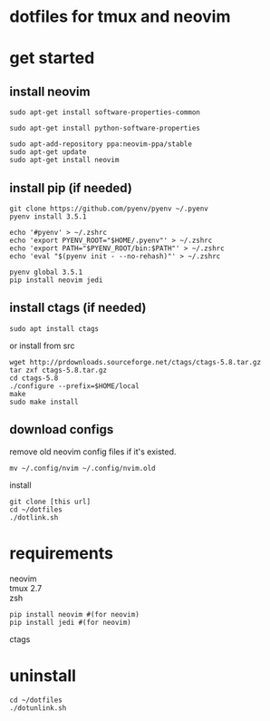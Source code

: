 dotfiles for tmux and neovim
===

# get started

## install neovim
```
sudo apt-get install software-properties-common

sudo apt-get install python-software-properties

sudo apt-add-repository ppa:neovim-ppa/stable
sudo apt-get update
sudo apt-get install neovim
```

## install pip (if needed)
```
git clone https://github.com/pyenv/pyenv ~/.pyenv
pyenv install 3.5.1

echo '#pyenv' > ~/.zshrc
echo 'export PYENV_ROOT="$HOME/.pyenv"' > ~/.zshrc
echo 'export PATH="$PYENV_ROOT/bin:$PATH"' > ~/.zshrc
echo 'eval "$(pyenv init - --no-rehash)"' > ~/.zshrc

pyenv global 3.5.1
pip install neovim jedi
```
## install ctags (if needed)
```
sudo apt install ctags
```
or install from src
```
wget http://prdownloads.sourceforge.net/ctags/ctags-5.8.tar.gz
tar zxf ctags-5.8.tar.gz
cd ctags-5.8
./configure --prefix=$HOME/local
make
sudo make install
```

## download configs
remove old neovim config files if it's existed.
```
mv ~/.config/nvim ~/.config/nvim.old
```
install
```
git clone [this url]
cd ~/dotfiles
./dotlink.sh
```

# requirements
neovim  
tmux 2.7  
zsh
```
pip install neovim #(for neovim)
pip install jedi #(for neovim)
```
ctags

# uninstall
```
cd ~/dotfiles
./dotunlink.sh
```
